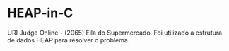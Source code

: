 # HEAP-in-C
URI Judge Online - (2065) Fila do Supermercado. Foi utilizado a estrutura de dados HEAP para resolver o problema. 
